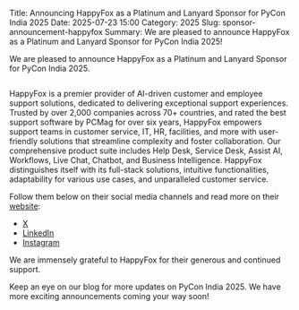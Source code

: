 Title: Announcing HappyFox as a Platinum and Lanyard Sponsor for PyCon India 2025
Date: 2025-07-23 15:00
Category: 2025
Slug: sponsor-announcement-happyfox
Summary: We are pleased to announce HappyFox as a Platinum and Lanyard Sponsor for PyCon India 2025!

<!-- PELICAN_END_SUMMARY -->

We are pleased to announce HappyFox as a Platinum and Lanyard Sponsor for PyCon India 2025.

<p align="center" data-aos="fade-right"  data-aos-duration="1000">
    <img src="{static}/images/2025/sponsors/happyfox.png" alt="" class="img-fluid" style="border-radius: 10%; max-height: 100px;">
</p>



HappyFox is a premier provider of AI-driven customer and employee support solutions, dedicated to delivering exceptional support experiences. Trusted by over 2,000 companies across 70+ countries, and rated the best support software by PCMag for over six years, HappyFox empowers support teams in customer service, IT, HR, facilities, and more with user-friendly solutions that streamline complexity and foster collaboration. Our comprehensive product suite includes Help Desk, Service Desk, Assist AI, Workflows, Live Chat, Chatbot, and Business Intelligence. HappyFox distinguishes itself with its full-stack solutions, intuitive functionalities, adaptability for various use cases, and unparalleled customer service.

Follow them below on their social media channels and read more on their [website](https://happyfox.com/):

- [X](https://x.com/HappyFoxApp)
- [LinkedIn](https://www.linkedin.com/company/happyfox-inc-/)
- [Instagram](https://www.instagram.com/happyfoxapp/)

We are immensely grateful to HappyFox for their generous and continued support.

Keep an eye on our blog for more updates on PyCon India 2025. We have more exciting announcements coming your way soon!
